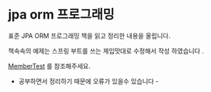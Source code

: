 # jpa orm 프로그래밍

표준 JPA ORM 프로그래밍 책을 읽고 정리한 내용을 올립니다.

책속속의 예제는 스프링 부트를 쓰는 제입맛대로 수정해서 작성 하였습니다 .

[MemberTest](https://github.com/minnim6/TIL/blob/main/Jpa/jpa-test/src/test/java/com/example/jpatest/MemberRepositoryTest.jav) 를 참조해주세요. 

- 공부하면서 정리하기 때문에 오류가 있을수 있습니다 - 



